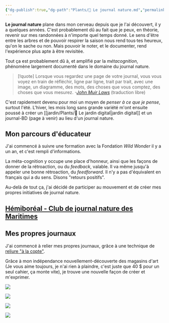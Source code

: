 ```yaml
---
{"dg-publish":true,"dg-path":"Plants/🌱 Le journal nature.md","permalink":"/plants/le-journal-nature/","tags":["biodiversité","nature","métacognition","dessin","pensée-visuelle","chronique-de-vie","expression"]}
---
```


**Le journal nature** plane dans mon cerveau depuis que je l'ai découvert, il y a quelques années.
C'est probablement dû au fait que je peux, en théorie, revenir sur mes randonnées à n'importe quel temps donné. Le sens d'être entre les arbres et de pouvoir respirer la saison nous rend tous·tes heureux, qu'on le sache ou non. Mais pouvoir le noter, et le documenter, rend l'expérience plus apte à être revisitée.

Tout ça est probablement dû à, et amplifié par la *métacognition*, phénomène largement documenté dans le domaine du journal nature.

>[!quote] Lorsque vous regardez une page de votre journal, vous vous voyez en train de réfléchir, ligne par ligne, trait par trait, avec une image, un diagramme, des mots, des choses que vous comptez, des choses que vous mesurez. 
*-[John Muir Laws](https://www.1000hoursoutside.com/blog/youre-not-stuck-with-the-brain-you-were-born-with-john-muir-laws-talks-nature-journaling-dyslexia-growth-mindset-ukulele-and-so-much-more)* (traduction libre)

C'est rapidement devenu pour moi un moyen de *penser à ce que je pense*, surtout l'été. L'hiver, les mois long sans grande variété m'ont ensuite poussé à créer un [[jardin/Plants/🌱 Le jardin digital\|jardin digital]] et un journal-BD (page à venir) au lieu d'un journal nature.
## Mon parcours d'éducateur
J'ai commencé à suivre une formation avec la Fondation *Wild Wonder* il y a un an, et c'est rempli d'informations.

La méta-cognition y occupe une place d'honneur, ainsi que les façons de donner de la rétroaction, ou du *feedback*, valable. Il va même jusqu'à appeler une bonne rétroaction, du *feedforward*. Il n'y a pas d'équivalent en français qui a du sens. Disons "retours positifs".

Au-delà de tout ça, j'ai décidé de participer au mouvement et de créer mes propres initiatives de journal nature.
## [Hémiboréal - Club de journal nature des Maritimes](https://hemiboreal.com)
## Mes propres journaux
J'ai commencé à relier mes propres journaux, grâce à une technique de [reliure "à la copte"](https://en.wikipedia.org/wiki/Coptic_binding).

Grâce à mon indépendance nouvellement-découverte des magasins d'art (Je vous aime toujours, je n'ai rien à plaindre, c'est juste que 40 $ pour un seul cahier, ça monte vite), je trouve une nouvelle façon de créer et m'exprimer.


![](https://i.imgur.com/9H242Mw.jpeg)

![](https://i.imgur.com/gwuq2wM.jpeg)

![](https://i.imgur.com/UQTprDT.jpeg)

![](https://i.imgur.com/mmuQd5f.jpeg)
